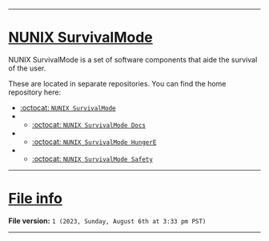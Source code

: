 
***

# [NUNIX SurvivalMode](#NUNIX-SurvivalMode)

NUNIX SurvivalMode is a set of software components that aide the survival of the user.

These are located in separate repositories. You can find the home repository here:

- [:octocat: `NUNIX SurvivalMode`](https://github.com/seanpm2001/NUNIX_SurvivalMode/)
- - [:octocat: `NUNIX SurvivalMode Docs`](https://github.com/seanpm2001/NUNIX_SurvivalMode_Docs/)
- - [:octocat: `NUNIX SurvivalMode HungerE`](https://github.com/seanpm2001/NUNIX_SurvivalMode_HungerE/)
- - [:octocat: `NUNIX SurvivalMode Safety`](https://github.com/seanpm2001/NUNIX_SurvivalMode_Safety/)

***

# [File info](#File-info)

**File version:** `1 (2023, Sunday, August 6th at 3:33 pm PST)`

***
